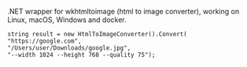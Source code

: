 .NET wrapper for wkhtmltoimage (html to image converter), working on Linux, macOS, Windows and docker.

    string result = new HtmlToImageConverter().Convert(
    "https://google.com", 
    "/Users/user/Downloads/google.jpg", 
    "--width 1024 --height 768 --quality 75");